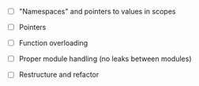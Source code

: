 

- [ ] "Namespaces" and pointers to values in scopes
- [ ] Pointers
- [ ] Function overloading
- [ ] Proper module handling (no leaks between modules)

- [ ] Restructure and refactor
